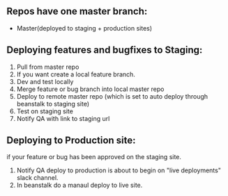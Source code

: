 ## Repos have one master branch: 
  - Master(deployed to staging + production sites) 

## Deploying features and bugfixes to Staging:
 1. Pull from master repo
 1. If you want create a local feature branch.
 1. Dev and test locally
 1. Merge feature or bug branch into local master repo
 1. Deploy to remote master repo (which is set to auto deploy through beanstalk to staging site)
 1. Test on staging site
 1. Notify QA with link to staging url
 
## Deploying to Production site:
 if your feature or bug has been approved on the staging site.
 1. Notify QA deploy to production is about to begin on "live deployments" slack channel.
 1. In beanstalk do a manaul deploy to live site.
